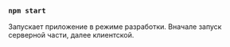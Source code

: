 ### `npm start`

Запускает приложение в режиме разработки.
Вначале запуск серверной части, далее клиентской.


